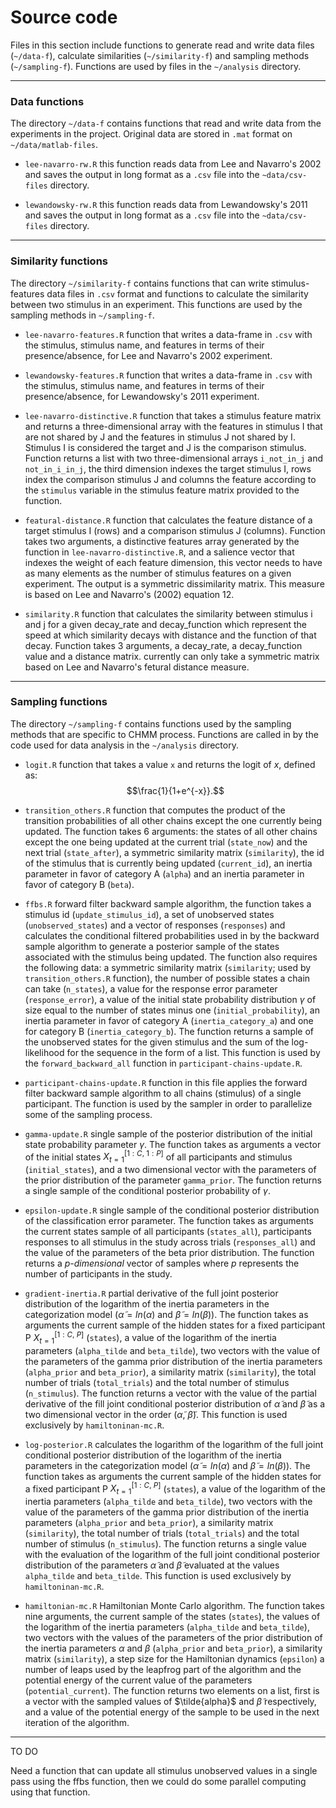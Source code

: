# Source code

Files in this section include functions to generate read and write data files 
(`~/data-f`), calculate similarities (`~/similarity-f`) and sampling methods 
(`~/sampling-f`). Functions are used by files in the `~/analysis` directory.

----

### Data functions

The directory `~/data-f` contains functions that read and write data from the 
experiments in the project. Original data are stored in `.mat` format on 
`~/data/matlab-files`.

  - `lee-navarro-rw.R` this function reads data from Lee and Navarro's 2002 
  and saves the output in long format as a `.csv` file into the 
  `~data/csv-files` directory.
  
  - `lewandowsky-rw.R` this function reads data from Lewandowsky's 2011 
  and saves the output in long format as a `.csv` file into the 
  `~data/csv-files` directory.
  
----

### Similarity functions

The directory `~/similarity-f` contains functions that can write 
stimulus-features data files in `.csv` format and functions to calculate the 
similarity between two stimulus in an experiment. This functions are used by 
the sampling methods in `~/sampling-f`.

  - `lee-navarro-features.R` function that writes a data-frame in `.csv` with 
  the stimulus, stimulus name, and features in terms of their presence/absence,
  for Lee and Navarro's 2002 experiment.
  
  - `lewandowsky-features.R` function that writes a data-frame in `.csv` with 
  the stimulus, stimulus name, and features in terms of their presence/absence,
  for Lewandowsky's 2011 experiment.

  - `lee-navarro-distinctive.R` function that takes a stimulus feature matrix 
  and returns a three-dimensional array with the features in stimulus I that 
  are not shared by J and the features in stimulus J not shared by I. Stimulus
  I is considered the target and J is the comparison stimulus. Function returns
  a list with two three-dimensional arrays `i_not_in_j` and `not_in_i_in_j`, the
  third dimension indexes the target stimulus I, rows index the comparison
  stimulus J and columns the feature according to the `stimulus` variable in the 
  stimulus feature matrix provided to the function.
  
  - `featural-distance.R` function that calculates the feature distance of a 
  target stimulus I (rows) and a comparison stimulus J (columns). Function takes
  two arguments, a distinctive features array generated by the function in
  `lee-navarro-distinctive.R`, and a salience vector that indexes the weight of
  each feature dimension, this vector needs to have as many elements as 
  the number of stimulus features on a given experiment. The output is a 
  symmetric dissimilarity matrix. This measure is based on Lee and Navarro's 
  (2002) equation 12.
  
  - `similarity.R` function that calculates the similarity between stimulus i
  and j for a given decay_rate and decay_function which represent the speed at
  which similarity decays with distance and the function of that decay. Function
  takes 3 arguments, a decay_rate, a decay_function value and a distance matrix.
  currently can only take a symmetric matrix based on Lee and Navarro's fetural
  distance measure.
  
----

### Sampling functions

The directory `~/sampling-f` contains functions used by the sampling methods 
that are specific to CHMM process. Functions are called in by the code used for 
data analysis in the `~/analysis` directory.

  - `logit.R` function that takes a value `x` and returns the logit of $x$, 
  defined as: $$\frac{1}{1+e^{-x}}.$$

  - `transition_others.R` function that computes the product of the transition
  probabilities of all other chains except the one currently being updated. The
  function takes 6 arguments: the states of all other chains except the one 
  being updated at the current trial (`state_now`) and the next trial 
  (`state_after`), a symmetric similarity matrix (`similarity`), the id of the 
  stimulus that is currently being updated (`current_id`), an inertia parameter 
  in favor of category A (`alpha`) and an inertia parameter in favor of category 
  B (`beta`).
  
  - `ffbs.R` forward filter backward sample algorithm, the function takes a 
  stimulus id (`update_stimulus_id`), a set of unobserved states 
  (`unobserved_states`) and a vector of responses (`responses`) and calculates 
  the conditional filtered probabilities used in by the backward sample 
  algorithm to generate a posterior sample of the states associated with the 
  stimulus being updated. The function also requires the following data:
  a symmetric similarity matrix (`similarity`; used by `transition_others.R` 
  function), the number of possible states a chain can take (`n_states`), a 
  value for the response error parameter (`response_error`), a value of the 
  initial state probability distribution $\gamma$ of size equal to the number of 
  states minus one (`initial_probability`), an inertia parameter in favor of 
  category A (`inertia_category_a`) and one for category B 
  (`inertia_category_b`). The function returns a sample of the unobserved states 
  for the given stimulus and the sum of the log-likelihood for the sequence in 
  the form of a list. This function is used by the `forward_backward_all` 
  function in `participant-chains-update.R`.
  
  - `participant-chains-update.R` function in this file applies the forward 
  filter backward sample algorithm to all chains (stimulus) of a single 
  participant. The function is used by the sampler in order to parallelize some 
  of the sampling process.
  
  - `gamma-update.R` single sample of the posterior distribution of the initial
  state probability parameter $\gamma$. The function takes as arguments a vector
  of the initial states $X_{t=1}^{[1:C,\ 1:P]}$ of all participants and 
  stimulus (`initial_states`), and a two dimensional vector with the parameters 
  of the prior distribution of the parameter `gamma_prior`. The function returns
  a single sample of the conditional posterior probability of $\gamma$.
  
  - `epsilon-update.R` single sample of the conditional posterior distribution
  of the classification error parameter. The function takes as arguments the 
  current states sample of all participants (`states_all`), participants 
  responses to all stimulus in the study across trials (`responses_all`) and 
  the value of the parameters of the beta prior distribution. The function 
  returns a *p-dimensional* vector of samples where $p$ represents the number of 
  participants in the study.
  
  - `gradient-inertia.R` partial derivative of the full joint posterior 
  distribution of the logarithm of the inertia parameters in the categorization 
  model ($\tilde{\alpha} = ln(\alpha)$ and $\tilde{\beta} = ln(\beta)$). The 
  function takes as arguments the current sample of the hidden states for a 
  fixed participant P $X_{t=1}^{[1:C,\ P]}$ (`states`), a value of the logarithm 
  of the inertia parameters (`alpha_tilde` and `beta_tilde`), two vectors with 
  the value of the parameters of the gamma prior distribution of the inertia 
  parameters (`alpha_prior` and `beta_prior`), a similarity matrix 
  (`similarity`), the total number of trials (`total_trials`) and the total 
  number of stimulus (`n_stimulus`). The function returns a vector with the 
  value of the partial derivative of the fill joint conditional posterior 
  distribution of $\tilde{\alpha}$ and $\tilde{\beta}$ as a two dimensional 
  vector in the order ($\tilde{\alpha}$, $\tilde{\beta}$). This function is used 
  exclusively by `hamiltoninan-mc.R`.

  - `log-posterior.R` calculates the logarithm of the logarithm of the full 
  joint conditional posterior distribution of the logarithm of the inertia 
  parameters in the categorization model ($\tilde{\alpha} = ln(\alpha)$ and 
  $\tilde{\beta} = ln(\beta)$). The function takes as arguments the current 
  sample of the hidden states for a fixed participant P $X_{t=1}^{[1:C,\ P]}$ 
  (`states`), a value of the logarithm  of the inertia parameters (`alpha_tilde` 
  and `beta_tilde`), two vectors with the value of the parameters of the gamma 
  prior distribution of the inertia parameters (`alpha_prior` and `beta_prior`), 
  a similarity matrix (`similarity`), the total number of trials 
  (`total_trials`) and the total number of stimulus (`n_stimulus`). The function
  returns a single value with the evaluation of the logarithm of the full joint
  conditional posterior distribution of the parameters $\tilde{\alpha}$ and 
  $\tilde{\beta}$ evaluated at the values `alpha_tilde` and `beta_tilde`. This 
  function is used exclusively by `hamiltoninan-mc.R`.
  
  - `hamiltonian-mc.R` Hamiltonian Monte Carlo algorithm. The function takes 
  nine arguments, the current sample of the states (`states`), the values of the
  logarithm of the inertia parameters (`alpha_tilde` and `beta_tilde`), two 
  vectors with the values of the parameters of the prior distribution of the 
  inertia parameters $\alpha$ and $\beta$ (`alpha_prior` and `beta_prior`), a 
  similarity matrix (`similarity`), a step size for the Hamiltonian dynamics 
  (`epsilon`) a number of leaps used by the leapfrog part of the algorithm and 
  the potential energy of the current value of the parameters 
  (`potential_current`). The function returns two elements on a list, first is 
  a vector with the sampled values of $\tilde{alpha}$ and $\tilde{\beta}$ 
  respectively, and a value of the potential energy of the sample to be used
  in the next iteration of the algorithm.


----

TO DO

Need a function that can update all stimulus unobserved values in a single 
pass using the ffbs function, then we could do some parallel computing using 
that function.
